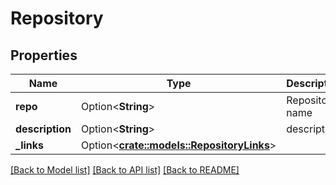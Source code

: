 # Repository

## Properties

Name | Type | Description | Notes
------------ | ------------- | ------------- | -------------
**repo** | Option<**String**> | Repository name | [optional]
**description** | Option<**String**> | description | [optional]
**_links** | Option<[**crate::models::RepositoryLinks**](Repository__links.md)> |  | [optional]

[[Back to Model list]](../README.md#documentation-for-models) [[Back to API list]](../README.md#documentation-for-api-endpoints) [[Back to README]](../README.md)


